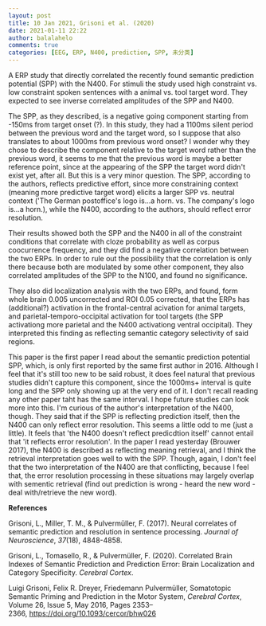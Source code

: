 ```yaml
---
layout: post
title: 10 Jan 2021, Grisoni et al. (2020)
date: 2021-01-11 22:22
author: balalahelo
comments: true
categories: [EEG, ERP, N400, prediction, SPP, 未分类]
---
```

<!-- wp:paragraph -->
<p>A ERP study that directly correlated the recently found semantic prediction potential (SPP) with the N400. For stimuli the study used high constraint vs. low constraint spoken sentences with a animal vs. tool target word. They expected to see inverse correlated amplitudes of the SPP and N400.</p>
<!-- /wp:paragraph -->

<!-- wp:paragraph -->
<p>The SPP, as they described, is a negative going component starting from -150ms from target onset (?). In this study, they had a 1100ms silent period between the previous word and the target word, so I suppose that also translates to about 1000ms from previous word onset? I wonder why they chose to describe the component relative to the target word rather than the previous word, it seems to me that the previous word is maybe a better reference point, since at the appearing of the SPP the target word didn't exist yet, after all. But this is a very minor question. The SPP, according to the authors, reflects predictive effort, since more constraining context (meaning more predictive target word) elicits a larger SPP vs. neutral context ('The German postoffice's logo is...a horn. vs. The company's logo is...a horn.), while the N400, according to the authors, should reflect error resolution.</p>
<!-- /wp:paragraph -->

<!-- wp:paragraph -->
<p>Their results showed both the SPP and the N400 in all of the constraint conditions that correlate with cloze probability as well as corpus coocurrence frequency, and they did find a negative correlation between the two ERPs. In order to rule out the possibility that the correlation is only there because both are modulated by some other component, they also correlated amplitudes of the SPP to the N100, and found no significance. </p>
<!-- /wp:paragraph -->

<!-- wp:paragraph -->
<p>They also did localization analysis with the two ERPs, and found, form whole brain 0.005 uncorrected and ROI 0.05 corrected, that the ERPs has (additional?) activation in the frontal-central acivation for animal targets, and parietal-temporo-occipital activation for tool targets (the SPP activationg more parietal and the N400 activationg ventral occipital). They interpreted this finding as reflecting semantic category selectivity of said regions. </p>
<!-- /wp:paragraph -->

<!-- wp:paragraph -->
<p>This paper is the first paper I read about the semantic prediction potential SPP, which, is only first reported by the same first author in 2016. Although I feel that it's still too new to be said robust, it does feel natural that previous studies didn't capture this component, since the 1000ms+ interval is quite long and the SPP only showing up at the very end of it. I don't recall reading any other paper taht has the same interval. I hope future studies can look more into this. I'm curious of the author's interpretation of the N400, though. They said that if the SPP is reflecting prediction itself, then the N400 can only reflect error resolution. This seems a little odd to me (just a little). It feels that 'the N400 doesn't reflect predicdtion itself' cannot entail that 'it reflects error resolution'. In the paper I read yesterday (Brouwer 2017), the N400 is described as reflecting meaning retrieval, and I think the retrieval interpretation goes well to with the SPP. Though, again, I don't feel that the two interpretation of the N400 are that conflicting, because I feel that, the error resolution processing in these situations may largely overlap with sementic retrieval (find out prediction is wrong - heard the new word - deal with/retrieve the new word).</p>
<!-- /wp:paragraph -->

<!-- wp:paragraph -->
<p><strong>References</strong></p>
<!-- /wp:paragraph -->

<!-- wp:paragraph -->
<p>Grisoni, L., Miller, T. M., &amp; Pulvermüller, F. (2017). Neural correlates of semantic prediction and resolution in sentence processing.&nbsp;<em>Journal of Neuroscience</em>,&nbsp;<em>37</em>(18), 4848-4858.</p>
<!-- /wp:paragraph -->

<!-- wp:paragraph -->
<p>Grisoni, L., Tomasello, R., &amp; Pulvermüller, F. (2020). Correlated Brain Indexes of Semantic Prediction and Prediction Error: Brain Localization and Category Specificity.&nbsp;<em>Cerebral Cortex</em>.</p>
<!-- /wp:paragraph -->

<!-- wp:paragraph -->
<p>Luigi Grisoni, Felix R. Dreyer, Friedemann Pulvermüller, Somatotopic Semantic Priming and Prediction in the Motor System,&nbsp;<em>Cerebral Cortex</em>, Volume 26, Issue 5, May 2016, Pages 2353–2366,&nbsp;<a href="https://doi.org/10.1093/cercor/bhw026">https://doi.org/10.1093/cercor/bhw026</a></p>
<!-- /wp:paragraph -->
